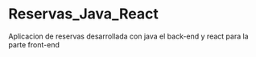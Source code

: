 # Reservas_Java_React
Aplicacion de reservas desarrollada con java el back-end y react para la parte front-end
